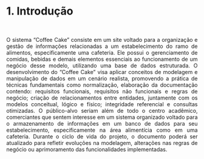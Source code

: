 # 1. Introdução

<br>

<p align="justify">O sistema “Coffee Cake” consiste em um site voltado para a organização e gestão de informações relacionadas a um estabelecimento do ramo de alimentos, especificamente uma cafeteria. Ele possui o gerenciamento de comidas, bebidas e demais elementos essenciais ao funcionamento de um negócio desse modelo, utilizando uma base de dados estruturada.
O desenvolvimento do “Coffee Cake” visa aplicar conceitos de modelagem e manipulação de dados em um cenário realista, promovendo a prática de técnicas fundamentais como normalização, elaboração da documentação contendo: requisitos funcionais, requisitos não funcionais e regras de negócio; criação de relacionamentos entre entidades, juntamente com os modelos conceitual, lógico e físico; integridade referencial e consultas otimizadas.
O público-alvo seriam além de todo o centro acadêmico, comerciantes que sentem interesse em um sistema organizado voltado para o armazenamento de informações em um banco de dados para seu estabelecimento, especificamente na área alimentícia como em uma cafeteria. Durante o ciclo de vida do projeto, o documento poderá ser atualizado para refletir evoluções na modelagem, alterações nas regras de negócio ou aprimoramento das funcionalidades implementadas.

<br>
<br>
